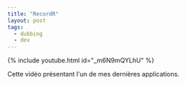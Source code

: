 ```yaml
---
title: "RecordR"
layout: post
tags:
  - dubbing
  - dev
---
```


{% include youtube.html
    id="_m6N9mQYLhU"
%}

Cette vidéo présentant l'un de mes dernières applications.